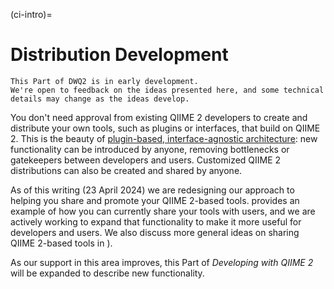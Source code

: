 (ci-intro)=
# Distribution Development

```{note}
This Part of DWQ2 is in early development.
We're open to feedback on the ideas presented here, and some technical details may change as the ideas develop.
```

You don't need approval from existing QIIME 2 developers to create and distribute your own tools, such as plugins or interfaces, that build on QIIME 2.
This is the beauty of [plugin-based, interface-agnostic architecture](q2-architecture-overview): new functionality can be introduced by anyone, removing bottlenecks or gatekeepers between developers and users.
Customized QIIME 2 distributions can also be created and shared by anyone.

As of this writing (23 April 2024) we are redesigning our approach to helping you share and promote your QIIME 2-based tools.
[](share-on-github) provides an example of how you can currently share your tools with users, and we are actively working to expand that functionality to make it more useful for developers and users.
We also discuss more general ideas on sharing QIIME 2-based tools in [](ci-how-to-publicize)).

As our support in this area improves, this Part of *Developing with QIIME 2* will be expanded to describe new functionality.

```{tableofcontents}
```